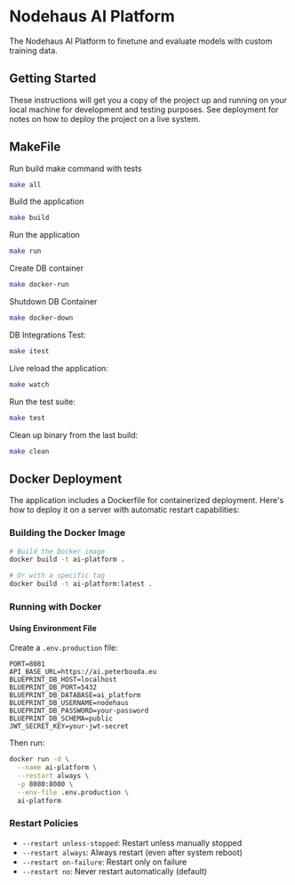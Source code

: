 # Nodehaus AI Platform

The Nodehaus AI Platform to finetune and evaluate models with custom training data.

## Getting Started

These instructions will get you a copy of the project up and running on your local machine for development and testing purposes. See deployment for notes on how to deploy the project on a live system.

## MakeFile

Run build make command with tests

```bash
make all
```

Build the application

```bash
make build
```

Run the application

```bash
make run
```

Create DB container

```bash
make docker-run
```

Shutdown DB Container

```bash
make docker-down
```

DB Integrations Test:

```bash
make itest
```

Live reload the application:

```bash
make watch
```

Run the test suite:

```bash
make test
```

Clean up binary from the last build:

```bash
make clean
```

## Docker Deployment

The application includes a Dockerfile for containerized deployment. Here's how to deploy it on a server with automatic restart capabilities:

### Building the Docker Image

```bash
# Build the Docker image
docker build -t ai-platform .

# Or with a specific tag
docker build -t ai-platform:latest .
```

### Running with Docker

#### Using Environment File

Create a `.env.production` file:

```env
PORT=8081
API_BASE_URL=https://ai.peterbouda.eu
BLUEPRINT_DB_HOST=localhost
BLUEPRINT_DB_PORT=5432
BLUEPRINT_DB_DATABASE=ai_platform
BLUEPRINT_DB_USERNAME=nodehaus
BLUEPRINT_DB_PASSWORD=your-password
BLUEPRINT_DB_SCHEMA=public
JWT_SECRET_KEY=your-jwt-secret
```

Then run:

```bash
docker run -d \
  --name ai-platform \
  --restart always \
  -p 8080:8080 \
  --env-file .env.production \
  ai-platform
```

### Restart Policies

-   `--restart unless-stopped`: Restart unless manually stopped
-   `--restart always`: Always restart (even after system reboot)
-   `--restart on-failure`: Restart only on failure
-   `--restart no`: Never restart automatically (default)
